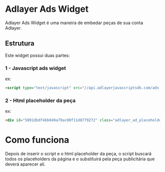 # Adlayer Ads Widget
Adlayer Ads Widget é uma maneira de embedar peças de sua conta Adlayer.

## Estrutura
Este widget possui duas partes:

### 1 - Javascript ads widget
ex: 

```html
<script type="text/javascript" src="//api.adlayerjavascriptsdk.com/ads.min.js" async="true" language="javascript"></script>
```

### 2 - Html placeholder da peça
ex:

```html
<div id="5091dbdf4bb049a79ac80f11d8779272" class="adlayer_ad_placeholder"></div>
```

# Como funciona
Depois de inserir o script e o html placeholder da peça, o script buscará todos os placeholders da página e o substituirá pela peça publicitária que deverá aparecer alí.